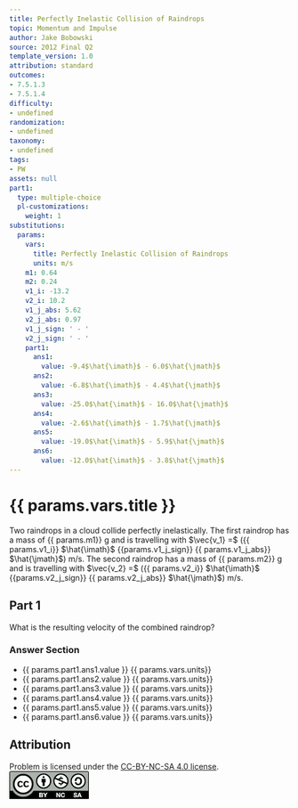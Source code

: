 ```yaml
---
title: Perfectly Inelastic Collision of Raindrops
topic: Momentum and Impulse
author: Jake Bobowski
source: 2012 Final Q2
template_version: 1.0
attribution: standard
outcomes:
- 7.5.1.3
- 7.5.1.4
difficulty:
- undefined
randomization:
- undefined
taxonomy:
- undefined
tags:
- PW
assets: null
part1:
  type: multiple-choice
  pl-customizations:
    weight: 1
substitutions:
  params:
    vars:
      title: Perfectly Inelastic Collision of Raindrops
      units: m/s
    m1: 0.64
    m2: 0.24
    v1_i: -13.2
    v2_i: 10.2
    v1_j_abs: 5.62
    v2_j_abs: 0.97
    v1_j_sign: ' - '
    v2_j_sign: ' - '
    part1:
      ans1:
        value: -9.4$\hat{\imath}$ - 6.0$\hat{\jmath}$
      ans2:
        value: -6.8$\hat{\imath}$ - 4.4$\hat{\jmath}$
      ans3:
        value: -25.0$\hat{\imath}$ - 16.0$\hat{\jmath}$
      ans4:
        value: -2.6$\hat{\imath}$ - 1.7$\hat{\jmath}$
      ans5:
        value: -19.0$\hat{\imath}$ - 5.9$\hat{\jmath}$
      ans6:
        value: -12.0$\hat{\imath}$ - 3.8$\hat{\jmath}$
---
```

# {{ params.vars.title }}
Two raindrops in a cloud collide perfectly inelastically. The first raindrop has a mass of {{ params.m1}} g and is travelling with $\vec{v_1} =$ ({{ params.v1_i}} $\hat{\imath}$ {{params.v1_j_sign}} {{ params.v1_j_abs}} $\hat{\jmath}$) m/s.
The second raindrop has a mass of {{ params.m2}} g and is travelling with $\vec{v_2} =$ ({{ params.v2_i}} $\hat{\imath}$ {{params.v2_j_sign}} {{ params.v2_j_abs}} $\hat{\jmath}$) m/s.

## Part 1

What is the resulting velocity of the combined raindrop?

### Answer Section

- {{ params.part1.ans1.value }} {{ params.vars.units}}
- {{ params.part1.ans2.value }} {{ params.vars.units}}
- {{ params.part1.ans3.value }} {{ params.vars.units}}
- {{ params.part1.ans4.value }} {{ params.vars.units}}
- {{ params.part1.ans5.value }} {{ params.vars.units}}
- {{ params.part1.ans6.value }} {{ params.vars.units}}

## Attribution

Problem is licensed under the [CC-BY-NC-SA 4.0 license](https://creativecommons.org/licenses/by-nc-sa/4.0/).<br> ![The Creative Commons 4.0 license requiring attribution-BY, non-commercial-NC, and share-alike-SA license.](https://raw.githubusercontent.com/firasm/bits/master/by-nc-sa.png)